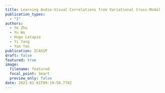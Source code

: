 ```yaml
---
title: Learning Audio-Visual Correlations from Variational Cross-Modal Generation
publication_types:
  - "1"
authors:
  - Ye Zhu
  - Yu Wu
  - Hugo Latapie
  - Yi Yang
  - Yan Yan
publication: ICASSP
draft: false
featured: true
image:
  filename: featured
  focal_point: Smart
  preview_only: false
date: 2021-01-01T09:19:50.778Z
---
```

